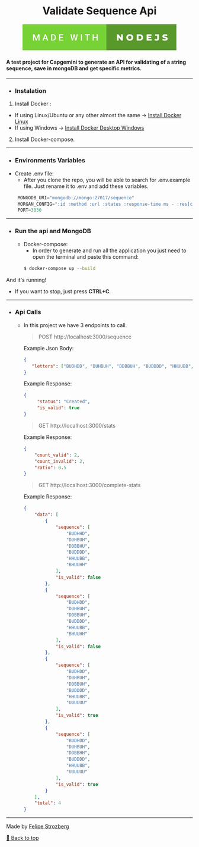 [TOP]: #

<div align="center">
<h1>Validate Sequence Api</h1>
</div>

<div align="center">

<img src="images/made-with-nodejs.svg"  alt="not found"/>

</div>

#### A test project for Capgemini to generate an API for validating of a string sequence, save in mongoDB and get specific metrics.

---

- ### Instalation
1. Install Docker :
  - If using Linux/Ubuntu or any other almost the same -> [Install Docker Linux](https://docs.docker.com/engine/install/ubuntu/)
  - If using Windows -> [Install Docker Desktop Windows](https://docs.docker.com/docker-for-windows/install/)

2. Install Docker-compose.

---

- ### Environments Variables
- Create .env file:
  - After you clone the repo, you will be able to search for .env.example file. Just rename it to .env and add
    these variables.
   ```javascript
    MONGODB_URI="mongodb://mongo:27017/sequence"
    MORGAN_CONFIG=":id :method :url :status :response-time ms - :res[content-length]"
    PORT=3030
   ```

---

- ### Run the api and MongoDB
  - Docker-compose:
    - In order to generate and run all the application you just need to open the terminal
      and paste this command:
    ```bash
    $ docker-compose up --build
    ```

And it's running!

- If you want to stop, just press **CTRL+C**.
---

- ### Api Calls
  - In this project we have 3 endpoints to call.
    > POST http://localhost:3000/sequence

    Example Json Body:

       ```json
      {
          "letters": ["BUDHDD", "DUHBUH", "DDBBUH", "BUDDDD", "HHUUBB", "UUUUUU"]
      }
      ```

    Example Response:

    ```json
    {
	     "status": "Created",
	     "is_valid": true
    }
    ```

    > GET http://localhost:3000/stats

    Example Response:

    ```json
    {
        "count_valid": 2,
        "count_invalid": 2,
        "ratio": 0.5
    }
    ```

    > GET http://localhost:3000/complete-stats

    Example Response:

    ```json
    {
        "data": [
            {
                "sequence": [
                    "BUDHHD",
                    "DUHBUH",
                    "DDBBHU",
                    "BUDDDD",
                    "HHUUBB",
                    "BHUUHH"
                ],
                "is_valid": false
            },
            {
                "sequence": [
                    "BUDHDD",
                    "DUHBUH",
                    "DDBBUH",
                    "BUDDDD",
                    "HHUUBB",
                    "BHUUHH"
                ],
                "is_valid": false
            },
            {
                "sequence": [
                    "BUDHDD",
                    "DUHBUH",
                    "DDBBUH",
                    "BUDDDD",
                    "HHUUBB",
                    "UUUUUU"
                ],
                "is_valid": true
            },
            {
                "sequence": [
                    "BUDHDD",
                    "DUHBUH",
                    "DDBBHH",
                    "BUDDDD",
                    "HHUUBB",
                    "UUUUUU"
                ],
                "is_valid": true
            }
        ],
        "total": 4
    }
    ```
---

Made by [Felipe Strozberg](https://github.com/FelStroz)

[🔼 Back to top](#TOP)